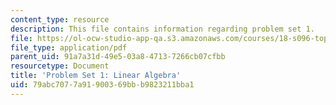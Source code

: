 ```yaml
---
content_type: resource
description: This file contains information regarding problem set 1.
file: https://ol-ocw-studio-app-qa.s3.amazonaws.com/courses/18-s096-topics-in-mathematics-with-applications-in-finance-fall-2013/79abc7077a91900369bbb9823211bba1_MIT18_S096F13_pset1.pdf
file_type: application/pdf
parent_uid: 91a7a31d-49e5-03a8-4713-7266cb07cfbb
resourcetype: Document
title: 'Problem Set 1: Linear Algebra'
uid: 79abc707-7a91-9003-69bb-b9823211bba1
---
```

